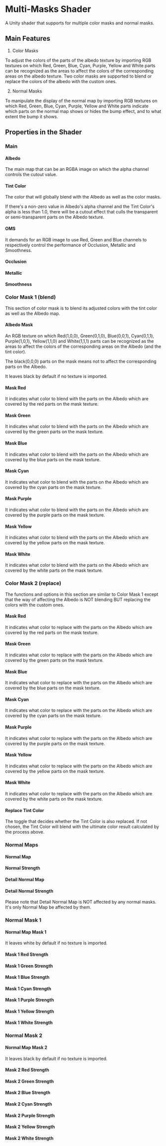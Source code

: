# Multi-Masks Shader
A Unity shader that supports for multiple color masks and normal masks.

## Main Features
1. Color Masks

To adjust the colors of the parts of the albedo texture by importing RGB textures on which Red, Green, Blue, Cyan, Purple, Yellow and White parts can be recognized as the areas to affect the colors of the corresponding areas on the albedo texture. Two color masks are supported to blend or replace the colors of the albedo with the custom ones.

2. Normal Masks

To manipulate the display of the normal map by importing RGB textures on which Red, Green, Blue, Cyan, Purple, Yellow and White parts indicate which parts on the normal map shows or hides the bump effect, and to what extent the bump it shows. 

## Properties in the Shader
### Main
#### Albedo
The main map that can be an RGBA image on which the alpha channel controls the cutout value.
#### Tint Color
The color that will globally blend with the Albedo as well as the color masks.

If there's a non-zero value in Albedo's alpha channel and the Tint Color's alpha is less than 1.0, there will be a cutout effect that culls the transparent or semi-transparent parts on the Albedo texture.
#### OMS
It demands for an RGB image to use Red, Green and Blue channels to respectively control the performance of Occlusion, Metallic and Smoothness.
#### Occlusion
#### Metallic
#### Smoothness
### Color Mask 1 (blend)
This section of color mask is to blend its adjusted colors with the tint color as well as the Albedo map.
#### Albedo Mask
An RGB texture on which Red(1,0,0), Green(0,1,0), Blue(0,0,1), Cyan(0,1,1), Purple(1,0,1), Yellow(1,1,0) and White(1,1,1) parts can be recognized as the areas to affect the colors of the corresponding areas on the Albedo (and the tint color). 

The black(0,0,0) parts on the mask means not to affect the corresponding parts on the Albedo.

It leaves black by default if no texture is imported.
#### Mask Red
It indicates what color to blend with the parts on the Albedo which are covered by the red parts on the mask texture.
#### Mask Green
It indicates what color to blend with the parts on the Albedo which are covered by the green parts on the mask texture.
#### Mask Blue
It indicates what color to blend with the parts on the Albedo which are covered by the blue parts on the mask texture.
#### Mask Cyan
It indicates what color to blend with the parts on the Albedo which are covered by the cyan parts on the mask texture.
#### Mask Purple
It indicates what color to blend with the parts on the Albedo which are covered by the purple parts on the mask texture.
#### Mask Yellow
It indicates what color to blend with the parts on the Albedo which are covered by the yellow parts on the mask texture.
#### Mask White
It indicates what color to blend with the parts on the Albedo which are covered by the white parts on the mask texture.
### Color Mask 2 (replace)
The functions and options in this section are similar to Color Mask 1 except that the way of affecting the Albedo is NOT blending BUT replacing the colors with the custom ones.
#### Mask Red
It indicates what color to replace with the parts on the Albedo which are covered by the red parts on the mask texture.
#### Mask Green
It indicates what color to replace with the parts on the Albedo which are covered by the green parts on the mask texture.
#### Mask Blue
It indicates what color to replace with the parts on the Albedo which are covered by the blue parts on the mask texture.
#### Mask Cyan
It indicates what color to replace with the parts on the Albedo which are covered by the cyan parts on the mask texture.
#### Mask Purple
It indicates what color to replace with the parts on the Albedo which are covered by the purple parts on the mask texture.
#### Mask Yellow
It indicates what color to replace with the parts on the Albedo which are covered by the yellow parts on the mask texture.
#### Mask White
It indicates what color to replace with the parts on the Albedo which are covered by the white parts on the mask texture.
#### Replace Tint Color
The toggle that decides whether the Tint Color is also replaced. If not chosen, the Tint Color will blend with the ultimate color result calculated by the process above.
### Normal Maps
#### Normal Map
#### Normal Strength
#### Detail Normal Map
#### Detail Normal Strength
Please note that Detail Normal Map is NOT affected by any normal masks. It's only Normal Map be affected by them.
### Normal Mask 1
#### Normal Map Mask 1
It leaves white by default if no texture is imported.
#### Mask 1 Red Strength
#### Mask 1 Green Strength
#### Mask 1 Blue Strength
#### Mask 1 Cyan Strength
#### Mask 1 Purple Strength
#### Mask 1 Yellow Strength
#### Mask 1 White Strength
### Normal Mask 2
#### Normal Map Mask 2
It leaves black by default if no texture is imported.
#### Mask 2 Red Strength
#### Mask 2 Green Strength
#### Mask 2 Blue Strength
#### Mask 2 Cyan Strength
#### Mask 2 Purple Strength
#### Mask 2 Yellow Strength
#### Mask 2 White Strength
